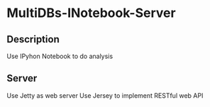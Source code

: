 # MultiDBs-INotebook-Server
## Description
Use IPyhon Notebook to do analysis

## Server
Use Jetty as web server
Use Jersey to implement RESTful web API
